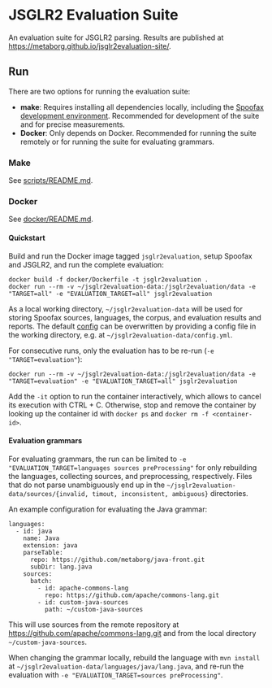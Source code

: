# JSGLR2 Evaluation Suite

An evaluation suite for JSGLR2 parsing.
Results are published at https://metaborg.github.io/jsglr2evaluation-site/.

## Run

There are two options for running the evaluation suite:
 - **make**: Requires installing all dependencies locally, including the [Spoofax development environment](http://www.metaborg.org/en/latest/source/dev/index.html). Recommended for development of the suite and for precise measurements.
 - **Docker**: Only depends on Docker. Recommended for running the suite remotely or for running the suite for evaluating grammars.

### Make

See [scripts/README.md](scripts/README.md).

### Docker

See [docker/README.md](docker/README.md).

#### Quickstart

Build and run the Docker image tagged `jsglr2evaluation`, setup Spoofax and JSGLR2, and run the complete evaluation:

```
docker build -f docker/Dockerfile -t jsglr2evaluation .
docker run --rm -v ~/jsglr2evaluation-data:/jsglr2evaluation/data -e "TARGET=all" -e "EVALUATION_TARGET=all" jsglr2evaluation
```

As a local working directory, `~/jsglr2evaluation-data` will be used for storing Spoofax sources, languages, the corpus, and evaluation results and reports.
The default [config](scripts/config.yml) can be overwritten by providing a config file in the working directory, e.g. at `~/jsglr2evaluation-data/config.yml`.

For consecutive runs, only the evaluation has to be re-run (`-e "TARGET=evaluation"`):

```
docker run --rm -v ~/jsglr2evaluation-data:/jsglr2evaluation/data -e "TARGET=evaluation" -e "EVALUATION_TARGET=all" jsglr2evaluation
```

Add the `-it` option to run the container interactively, which allows to cancel its execution with CTRL + C.
Otherwise, stop and remove the container by looking up the container id with `docker ps` and `docker rm -f <container-id>`.

#### Evaluation grammars

For evaluating grammars, the run can be limited to `-e "EVALUATION_TARGET=languages sources preProcessing"` for only rebuilding the languages, collecting sources, and preprocessing, respectively.
Files that do not parse unambiguously end up in the `~/jsglr2evaluation-data/sources/{invalid, timout, inconsistent, ambiguous}` directories.

An example configuration for evaluating the Java grammar:

```
languages:
  - id: java
    name: Java
    extension: java
    parseTable:
      repo: https://github.com/metaborg/java-front.git
      subDir: lang.java
    sources:
      batch:
        - id: apache-commons-lang
          repo: https://github.com/apache/commons-lang.git
        - id: custom-java-sources
          path: ~/custom-java-sources
```

This will use sources from the remote repository at https://github.com/apache/commons-lang.git and from the local directory `~/custom-java-sources`.

When changing the grammar locally, rebuild the language with `mvn install` at `~/jsglr2evaluation-data/languages/java/lang.java`, and re-run the evaluation with `-e "EVALUATION_TARGET=sources preProcessing"`.
